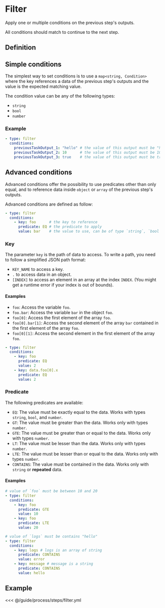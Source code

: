 # Filter

Apply one or multiple conditions on the previous step's outputs.

All conditions should match to continue to the next step.

## Definition
<param-table :parameter="{
  fields: [{
    name: 'type',
    fullType: '&quot;filter&quot;'
  }, {
    name: 'conditions',
    description: 'Key-value map where the key references a data of the previous step\'s outputs and the value is the expected matching value.&lt;br&gt;&lt;b&gt;OR&lt;/b&gt; an array of Condition for advanced filtering.',
    fullType: 'map&lt;string, Condition&gt; OR Condition[]'
  }]
}" :types="{}" />

## Simple conditions

The simplest way to set conditions is to use a `map<string, Condition>` where the key references a data of the previous step\'s outputs and the value is the expected matching value.

The condition value can be any of the following types:
- `string`
- `bool`
- `number`

### Example
```yaml
- type: filter
  conditions:
    previousTaskOutput_1: "hello" # the value of this output must be "hello"
    previousTaskOutput_2: 10      # the value of this output must be 10
    previousTaskOutput_3: true    # the value of this output must be true
```

## Advanced conditions

Advanced conditions offer the possibility to use predicates other than only equal, and to reference data inside `object` or `array` of the previous step\'s outputs.

Advanced conditions are defined as follow:
```yaml
- type: filter
  conditions:
    - key: foo      # the key to reference
      predicate: EQ # the predicate to apply
      value: bar    # the value to use, can be of type `string`, `bool`, and `number`
```

### Key

The parameter `key` is the path of data to access.
To write a path, you need to follow a simplified JSON path format:
- `KEY_NAME` to access a key.
- `.` to access data in an object.
- `[INDEX]` to access an element in an array at the index `INDEX`. (You might get a runtime error if your index is out of bounds).

#### Examples
  - `foo`: Access the variable `foo`.
  - `foo.bar`: Access the variable `bar` in the object `foo`.
  - `foo[0]`: Access the first element of the array `foo`.
  - `foo[0].bar[1]`: Access the second element of the array `bar` contained in the first element of the array `foo`.
  - `foo[0][1]`: Access the second element in the first element of the array `foo`.

```yaml
- type: filter
  conditions:
    - key: foo
      predicate: EQ
      value: 2
    - key: data.foo[0].x
      predicate: EQ
      value: 2
```

### Predicate

The following predicates are available:

- `EQ`: The value must be exactly equal to the data. Works with types `string`, `bool`, and `number`.
- `GT`: The value must be greater than the data. Works only with types `number`.
- `GTE`: The value must be greater than or equal to the data. Works only with types `number`.
- `LT`: The value must be lesser than the data. Works only with types `number`.
- `LTE`: The value must be lesser than or equal to the data. Works only with types `number`.
- `CONTAINS`: The value must be contained in the data. Works only with `string` or  **repeated** data.

#### Examples
```yaml
# value of `foo` must be between 10 and 20
- type: filter
  conditions:
    - key: foo
      predicate: GTE
      value: 10
    - key: foo
      predicate: LTE
      value: 20
```
```yaml
# value of `logs` must be contains "hello"
- type: filter
  conditions:
    - key: logs # logs is an array of string
      predicate: CONTAINS
      value: error
    - key: message # message is a string
      predicate: CONTAINS
      value: hello
```

## Example
<<< @/guide/process/steps/filter.yml
